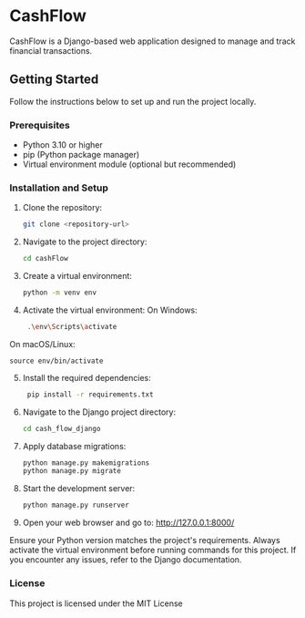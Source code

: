 # CashFlow

CashFlow is a Django-based web application designed to manage and track financial transactions.

## Getting Started

Follow the instructions below to set up and run the project locally.

### Prerequisites

- Python 3.10 or higher
- pip (Python package manager)
- Virtual environment module (optional but recommended)

### Installation and Setup

1. Clone the repository:
   ```bash
   git clone <repository-url>
   
2. Navigate to the project directory:
   ```bash
   cd cashFlow

3. Create a virtual environment:
   ```bash
   python -m venv env

4. Activate the virtual environment:
On Windows:
   ```bash
    .\env\Scripts\activate
On macOS/Linux:

    source env/bin/activate

5. Install the required dependencies:
   ```bash
    pip install -r requirements.txt

6. Navigate to the Django project directory:
    ```bash
    cd cash_flow_django
7. Apply database migrations:
    ```bash
    python manage.py makemigrations
    python manage.py migrate
8. Start the development server:
    ```bash
    python manage.py runserver
9. Open your web browser and go to: http://127.0.0.1:8000/

Ensure your Python version matches the project's requirements.
Always activate the virtual environment before running commands for this project.
If you encounter any issues, refer to the Django documentation.

### License
This project is licensed under the MIT License
